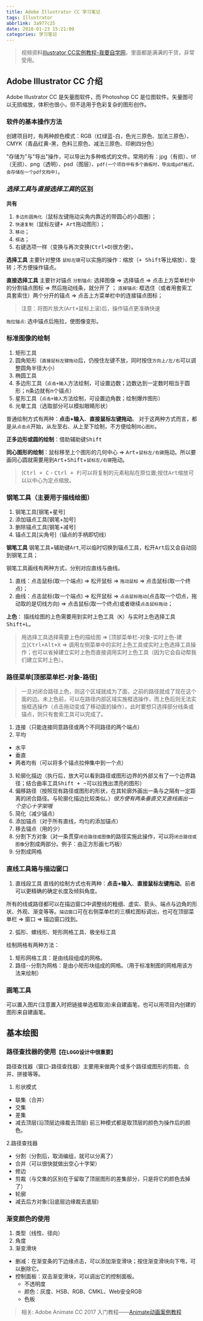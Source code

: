 ```yaml
---
title: Adobe Illustrator CC 学习笔记
tags: Illustrator
abbrlink: 3a977c25
date: 2018-01-23 15:21:09
categories: 学习笔记
---
```


>视频资料[Illustrator CC实例教程-我要自学网][01]，里面都是满满的干货，非常受用。

## Adobe Illustrator CC 介绍

Adobe Illustrator CC 是矢量图软件，而 Photoshop CC 是位图软件。矢量图可以无损缩放，体积也很小，但不适用于色彩复杂的图形创作。

<!--more-->

### 软件的基本操作方法

创建项目时，有两种颜色模式：RGB（红绿蓝-白，色光三原色、加法三原色）、CMYK（青品红黄-黑，色料三原色、减法三原色、印刷四分色）

"存储为"与"导出"操作，可以导出为多种格式的文件。常用的有：jpg（有损）、tif（无损）、png（透明）、psd（图层）、`pdf(一个项目中有多个画板时，导出成pdf格式，会存储在一个pdf文档中)`。

### *选择工具*与*直接选择工具*的区别

**共有**
1. `多边形圆角化`（鼠标左键拖动尖角内靠近的带圆心的小圆圈）；
2. `快速复制`（鼠标左键<kbd>+ Art</kbd>拖动图形）；
3. `移动`；
3. `框选`；
4. 右键选项一样（变换与再次变换(<kbd>Ctrl+D</kbd>)很方便）。

**选择工具** 主要针对整体
`鼠标左键`可以实施的操作：缩放（<kbd>+ Shift</kbd>等比缩放）、旋转；不方便操作锚点。

**直接选择工具** 主要针对锚点
`分割锚点`: 选择图像 &rArr; 选择锚点 &rArr; 点击上方菜单栏中的分割锚点图标 &rArr; 然后拖动线条，就分开了 ；
`连接锚点`: 框选住（或者用套索工具套索住）两个分开的锚点 &rArr; 点击上方菜单栏中的连接锚点图标；
>注意：将图片放大(<kbd>Art+鼠标上滚</kbd>)后，操作锚点更准确快速

`拖拉锚点`: 选中锚点后拖拉，使图像变形。

### 标准图像的绘制

1. 矩形工具
2. 圆角矩形（`直接鼠标左键拖动`后，仍按住左键不放，同时按住`方向上/左/右`可以调整圆角半径大小）
3. 椭圆工具
4. 多边形工具（`点击+输入`方法绘制，可设置边数；边数达到一定数时相当于圆形；n条边就有n个锚点）
5. 星形工具（`点击+输入`方法绘制，可设置边角数；绘制爆炸图形）
6. 光晕工具（选取部分可以模拟眼睛形状）

普通绘制方式有两种：**点击+输入**、**直接鼠标左键拖动**。
对于这两种方式而言，都是从`点击点`开始，从左至右、从上至下绘制，不方便绘制`同心图形`。

**正多边形或圆的绘制**：借助辅助键<kbd>Shift</kbd>

**同心图形的绘制**：鼠标移至上个图形的几何中心 &rArr; <kbd>Art</kbd>+`鼠标左/右键`拖动。所以要画同心圆就需要用到<kbd>Art</kbd>+<kbd>Shift</kbd>+`鼠标左/右键`拖动。
> (<kbd>Ctrl + C</kbd> - <kbd>Ctrl + F</kbd>)可以将复制的元素粘贴在原位置;按住<kbd>Art</kbd>缩放可以以中心为定点缩放。

### 钢笔工具（主要用于描线绘图）

1. 钢笔工具[钢笔+星号]
2. 添加锚点工具[钢笔+加号]
3. 删除锚点工具[钢笔+减号]
4. 锚点工具[尖角号]（锚点的手柄即切线）

**钢笔工具**
钢笔工具+辅助键<kbd>Art</kbd>,可以临时切换到锚点工具，松开<kbd>Art</kbd>后又会自动回到钢笔工具；

钢笔工具画线有两种方式，分别对应直线与曲线。
1. 直线：点击鼠标(取一个端点) &rArr; 松开鼠标 &rArr; `拖动鼠标` &rArr; 点击鼠标(取一个终点)；
2. 曲线：点击鼠标(取一个端点) &rArr; 松开鼠标 &rArr; `点击鼠标拖动`(点击取一个切点，拖动取的是切线方向) &rArr; 点击鼠标(取一个终点)或者继续`点击鼠标拖动`；

**上色**：
描线绘图的上色需要用到实时上色工具（<kbd>K</kbd>）与实时上色选择工具<kbd>Shift+L</kbd>。
>用选择工具选择需要上色的描绘图 &rArr; [顶部菜单栏-对象-实时上色-建立]<kbd>Ctrl+Alt+X</kbd> &rArr; 调用左侧菜单中的实时上色工具或实时上色选择工具操作；也可以省掉建立实时上色而直接调用实时上色工具（因为它会自动帮我们建立实时上色）。

### 路径菜单[顶部菜单栏-对象-路径]

> 一旦对闭合路径上色，则这个区域就成为了面，之前的路径就成了现在这个面的边。未上色前，可以在路径内部区域实施框选操作，而上色后则无法实施框选操作（点击拖动变成了移动面的操作）。此时要想只选择部分线条或锚点，则只有套索工具可以完成了。

1. 连接（只能连接同意路径或两个不同路径的两个端点）
2. 平均
  * 水平
  * 垂直
  * 两者均有（可以将多个锚点拉伸集中到一个点）
3. 轮廓化描边（执行后，放大可以看到路径或图形边界的外部又有了一个边界路径；结合曲率工具<kbd>Shift + ~</kbd>可以拉拽出漂亮的图形）
4. 偏移路径（按照现有路径或图形的形状，在其轮廓外画出一条与之隔有一定距离的闭合路径。与轮廓化描边比较类似。）*很方便有两条垂直交叉直线画出一个空心十字架哦*
5. 简化（减少锚点）
6. 添加锚点（对于所有直线，均匀的添加锚点）
7. 移去锚点（用的少）
8. 分割下方对象（对一条贯穿`闭合路径或图像`的路径实施此操作，可以将`闭合路径或图像`分割成两部分。例子：由正方形画七巧板）
9. 分割成网格



### 直线工具箱与描边窗口

1. 直线段工具
直线的绘制方式也有两种：**点击+输入**、**直接鼠标左键拖动**。前者可以更精确的确定长度及倾斜角度。

所有的线或路径都可以在描边窗口中调整线的粗细、虚实、箭头、端点与边角的形状、外观、渐变等等。`描边窗口`可在右侧菜单栏的三横杠图标调出，也可在顶部菜单栏 &rArr; 窗口 &rArr; 描边窗口找到。

2. 弧形、螺线形、矩形网格工具、极坐标工具

绘制网格有两种方法：
  1. 矩形网格工具：是由线段组成的网格。
  2. 路径--分割为网格：是由小矩形块组成的网格。（用于标准制图的网格用该方法来绘制）

### 画笔工具

可以置入图片(注意置入时把链接单选框取消)来自建画笔，也可以用项目内创建的图形来自建画笔。


## 基本绘图

### 路径查找器的使用`【在LOGO设计中很重要】`

路径查找器（窗口-路径查找器）主要用来做两个或多个路径或图形的剪裁、合并、拼接等等。
1. 形状模式
  * 联集（合并）
  * 交集 
  * 差集
  * 减去顶层(沿顶层边缘裁去顶层)
  前三种模式都是取顶层的颜色为操作后的颜色。

2.路径查找器
  * 分割（分割后，取消编组，就可以分离了）
  * 合并（可以很快就做出空心十字架）
  * 修边
  * 剪裁（与交集的区别在于留取了顶层图形的差集部分，只是将它的颜色去掉了）
  * 轮廓
  * 减去后方对象(沿底层边缘裁去底层)

### 渐变颜色的使用

1. 类型（线性、径向）
2. 角度
3. 渐变滑块
  * 删减：在渐变条的下边缘点击，可以添加渐变滑块；按住渐变滑块向下甩，可以删除它。
  * 控制面板：双击渐变滑块，可以调出它的控制面板。
    * 不透明度
    * 颜色：灰度、HSB、RGB、CMKL、Web安全RGB
    * 色板



> 相关: Adobe Animate CC 2017 入门教程——[Animate动画案例教程][02] 





[01]: http://www.51zxw.net/list.aspx?cid=586
[02]: http://www.51zxw.net/list.aspx?cid=632